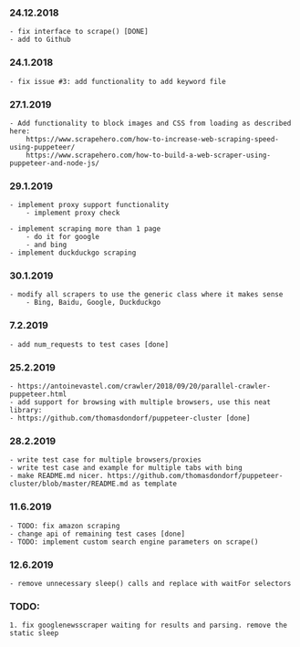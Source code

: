 ### 24.12.2018
    - fix interface to scrape() [DONE]
    - add to Github


### 24.1.2018
    - fix issue #3: add functionality to add keyword file

### 27.1.2019
    - Add functionality to block images and CSS from loading as described here:
        https://www.scrapehero.com/how-to-increase-web-scraping-speed-using-puppeteer/
        https://www.scrapehero.com/how-to-build-a-web-scraper-using-puppeteer-and-node-js/

### 29.1.2019
    - implement proxy support functionality
        - implement proxy check

    - implement scraping more than 1 page
        - do it for google
        - and bing
    - implement duckduckgo scraping


### 30.1.2019
    - modify all scrapers to use the generic class where it makes sense
        - Bing, Baidu, Google, Duckduckgo

### 7.2.2019
    - add num_requests to test cases [done]

### 25.2.2019
    - https://antoinevastel.com/crawler/2018/09/20/parallel-crawler-puppeteer.html
    - add support for browsing with multiple browsers, use this neat library:
    - https://github.com/thomasdondorf/puppeteer-cluster [done]
    
    
### 28.2.2019
    - write test case for multiple browsers/proxies
    - write test case and example for multiple tabs with bing
    - make README.md nicer. https://github.com/thomasdondorf/puppeteer-cluster/blob/master/README.md as template


### 11.6.2019
    - TODO: fix amazon scraping
    - change api of remaining test cases [done]
    - TODO: implement custom search engine parameters on scrape()
    
### 12.6.2019
    - remove unnecessary sleep() calls and replace with waitFor selectors

### TODO:
    1. fix googlenewsscraper waiting for results and parsing. remove the static sleep
